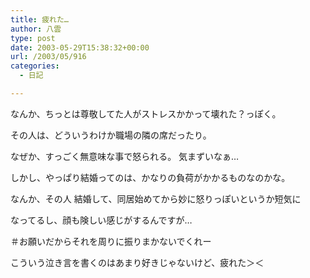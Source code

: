 ```yaml
---
title: 疲れた…
author: 八雲
type: post
date: 2003-05-29T15:38:32+00:00
url: /2003/05/916
categories:
  - 日記

---
```

なんか、ちっとは尊敬してた人がストレスかかって壊れた？っぽく。
  
その人は、どういうわけか職場の隣の席だったり。
  
なぜか、すっごく無意味な事で怒られる。 気まずいなぁ…

しかし、やっぱり結婚ってのは、かなりの負荷がかかるものなのかな。
  
なんか、その人 結婚して、同居始めてから妙に怒りっぽいというか短気に
  
なってるし、顔も険しい感じがするんですが…
  
＃お願いだからそれを周りに振りまかないでくれー

こういう泣き言を書くのはあまり好きじゃないけど、疲れた＞＜